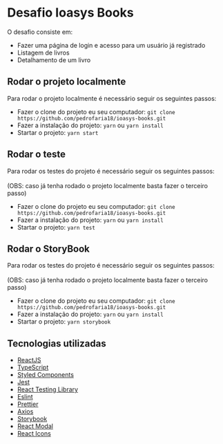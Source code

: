 # Desafio Ioasys Books

O desafio consiste em:
  - Fazer uma página de login e acesso para um usuário já registrado
  - Listagem de livros
  - Detalhamento de um livro

## Rodar o projeto localmente

Para rodar o projeto localmente é necessário seguir os seguintes passos:
  - Fazer o clone do projeto eu seu computador: `git clone https://github.com/pedrofaria18/ioasys-books.git`
  - Fazer a instalação do projeto: `yarn` ou `yarn install`
  - Startar o projeto: `yarn start`

## Rodar o teste

Para rodar os testes do projeto é necessário seguir os seguintes passos: </br></br>
 (OBS: caso já tenha rodado o projeto localmente basta fazer o terceiro passo)
  - Fazer o clone do projeto eu seu computador: `git clone https://github.com/pedrofaria18/ioasys-books.git`
  - Fazer a instalação do projeto: `yarn` ou `yarn install`
  - Startar o projeto: `yarn test`

## Rodar o StoryBook

Para rodar os testes do projeto é necessário seguir os seguintes passos: </br></br>
 (OBS: caso já tenha rodado o projeto localmente basta fazer o terceiro passo)
  - Fazer o clone do projeto eu seu computador: `git clone https://github.com/pedrofaria18/ioasys-books.git`
  - Fazer a instalação do projeto: `yarn` ou `yarn install`
  - Startar o projeto: `yarn storybook`

## Tecnologias utilizadas
  - [ReactJS](https://pt-br.reactjs.org/)
  - [TypeScript](https://www.typescriptlang.org/)
  - [Styled Components](https://styled-components.com/)
  - [Jest](https://jestjs.io/)
  - [React Testing Library](https://testing-library.com/docs/react-testing-library/intro)
  - [Eslint](https://eslint.org/)
  - [Prettier](https://prettier.io/)
  - [Axios](https://axios-http.com/ptbr/docs/intro)
  - [Storybook](https://storybook.js.org/)
  - [React Modal](https://reactcommunity.org/react-modal/)
  - [React Icons](https://react-icons.github.io/react-icons/)

